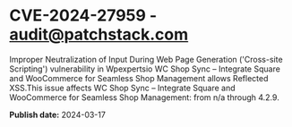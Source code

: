 # CVE-2024-27959 - audit@patchstack.com

Improper Neutralization of Input During Web Page Generation ('Cross-site Scripting') vulnerability in Wpexpertsio WC Shop Sync – Integrate Square and WooCommerce for Seamless Shop Management allows Reflected XSS.This issue affects WC Shop Sync – Integrate Square and WooCommerce for Seamless Shop Management: from n/a through 4.2.9.



**Publish date:** 2024-03-17
